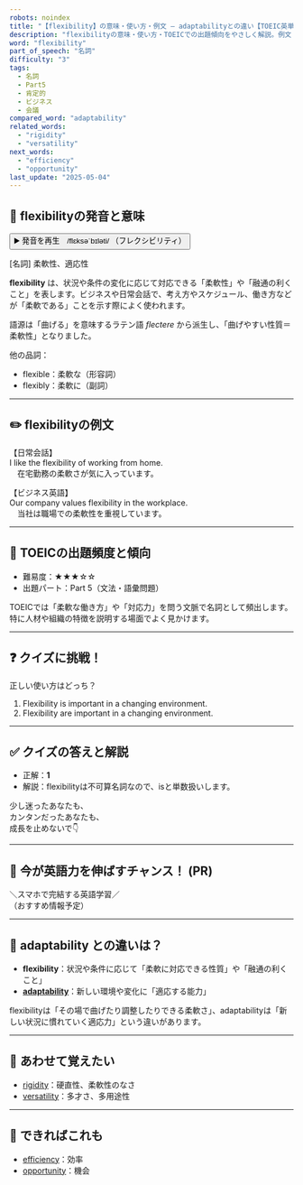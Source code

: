 ```yaml
---
robots: noindex
title: "【flexibility】の意味・使い方・例文 ― adaptabilityとの違い【TOEIC英単語】"
description: "flexibilityの意味・使い方・TOEICでの出題傾向をやさしく解説。例文・クイズ付きでadaptabilityとの違いもわかりやすく学べます。"
word: "flexibility"
part_of_speech: "名詞"
difficulty: "3"
tags:
  - 名詞
  - Part5
  - 肯定的
  - ビジネス
  - 会議
compared_word: "adaptability"
related_words:
  - "rigidity"
  - "versatility"
next_words:
  - "efficiency"
  - "opportunity"
last_update: "2025-05-04"
---
```


## 🔰 flexibilityの発音と意味

<button class="play-audio" onclick="playTTS('flexibility')">
  <span class="play-audio-main">
    ▶️ 発音を再生　/flɛksəˈbɪləti/
  </span>
  <span class="play-audio-sub">
    （フレクシビリティ）
  </span>
</button>

[名詞] 柔軟性、適応性

**flexibility** は、状況や条件の変化に応じて対応できる「柔軟性」や「融通の利くこと」を表します。ビジネスや日常会話で、考え方やスケジュール、働き方などが「柔軟である」ことを示す際によく使われます。

語源は「曲げる」を意味するラテン語 *flectere* から派生し、「曲げやすい性質＝柔軟性」となりました。

他の品詞：  
- flexible：柔軟な（形容詞）
- flexibly：柔軟に（副詞）

---

## ✏️ flexibilityの例文

【日常会話】  
I like the flexibility of working from home.  
　在宅勤務の柔軟さが気に入っています。

【ビジネス英語】  
Our company values flexibility in the workplace.  
　当社は職場での柔軟性を重視しています。

---

## 🎯 TOEICの出題頻度と傾向

- 難易度：★★★☆☆
- 出題パート：Part 5（文法・語彙問題）

TOEICでは「柔軟な働き方」や「対応力」を問う文脈で名詞として頻出します。特に人材や組織の特徴を説明する場面でよく見かけます。

---

## ❓ クイズに挑戦！

正しい使い方はどっち？

1. Flexibility is important in a changing environment.  
2. Flexibility are important in a changing environment.

---

## ✅ クイズの答えと解説

- 正解：**1**
- 解説：flexibilityは不可算名詞なので、isと単数扱いします。

少し迷ったあなたも、  
カンタンだったあなたも、  
成長を止めないで👇️

---

## 🚀 今が英語力を伸ばすチャンス！ (PR)

<div class="info-center">
＼スマホで完結する英語学習／<br>  
（おすすめ情報予定）
</div>

---

## 🤔  adaptability との違いは？

- **flexibility**：状況や条件に応じて「柔軟に対応できる性質」や「融通の利くこと」
- **[adaptability](/word/adaptability/)**：新しい環境や変化に「適応する能力」

flexibilityは「その場で曲げたり調整したりできる柔軟さ」、adaptabilityは「新しい状況に慣れていく適応力」という違いがあります。

---

## 🧩 あわせて覚えたい

- [rigidity](/word/rigidity/)：硬直性、柔軟性のなさ
- [versatility](/word/versatility/)：多才さ、多用途性

---

## 📖 できればこれも

- [efficiency](/word/efficiency/)：効率
- [opportunity](/word/opportunity/)：機会

<!-- cvid: aid22_bid47 -->
